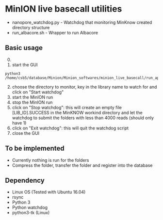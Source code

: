 # MinION live basecall utilities

* nanopore_watchdog.py - Watchdog that monitoring MinKnow created directory structure
* run_albacore.sh - Wrapper to run Albacore

## Basic usage
0. 
1. start the GUI
```
python3 /home/csb5/database/Minion/Minion_softwares/minion_live_basecall/run_app.py
```
2. choose the directory to monitor, key in the library name to watch for and click on "Start watchdog"
3. start the MinION run
3. stop the MinION run
4. click on "Stop watchdog": this will create an empty file [LIB_ID].SUCCESS in the MinKNOW workind directory and let the watchdog to submit the folders with less than 4000 reads (should only have 1)
5. click on "Exit watchdog": this will quit the watchdog script
6. close the GUI

## To be implemented
* Currently nothing is run for the folders
* Compress the folder, transfer the folder and register into the database


## Dependency
* Linux OS (Tested with Ubuntu 16.04)
* rsync
* Python 3
* Python watchdog
* python3-tk (Linux)

